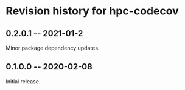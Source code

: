 # Revision history for hpc-codecov

## 0.2.0.1 -- 2021-01-2

Minor package dependency updates.

## 0.1.0.0 -- 2020-02-08

Initial release.
